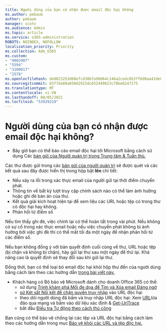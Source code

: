 ```yaml
---
title: Người dùng của bạn có nhận được email độc hại không
ms.author: pebaum
author: pebaum
manager: scotv
ms.audience: Admin
ms.topic: article
ms.service: o365-administration
ROBOTS: NOINDEX, NOFOLLOW
localization_priority: Priority
ms.collection: Adm_O365
ms.custom:
- "9002907"
- "5594"
- "3100017"
- "2578"
ms.openlocfilehash: de8823253d60efcd38bfa96864c146a2cedc0537f6d0aa41de6dafc6c7debc03
ms.sourcegitcommit: b5f7da89a650d2915dc652449623c78be6247175
ms.translationtype: MT
ms.contentlocale: vi-VN
ms.lasthandoff: 08/05/2021
ms.locfileid: "53929219"
---
```

# <a name="did-your-users-receive-malicious-email"></a>Người dùng của bạn có nhận được email độc hại không?

- Bây giờ bạn có thể báo cáo email độc hại tới Microsoft bằng cách sử dụng Các [bản gửi của Người quản trị trong Trung tâm & Tuân thủ.](https://sip.protection.office.com/reportsubmission)

Các thư được gửi trong các [bản gửi của người quản trị](https://sip.protection.office.com/reportsubmission) sẽ được quét và các kết quả sau đây được hiển thị trong hộp bật **lên** chi tiết:

- Nếu xảy ra lỗi trong xác thực email của người gửi tại thời điểm chuyển phát.
- Thông tin về bất kỳ lượt truy cập chính sách nào có thể làm ảnh hưởng hoặc ghi đè bản án của thư.
- Kết quả giải kích hoạt hiện tại để xem liệu các URL hoặc tệp có trong thư có độc hại hay không.
- Phản hồi từ điểm số

Nếu tìm thấy ghi đè, việc chỉnh lại có thể hoàn tất trong vài phút. Nếu không có sự cố trong xác thực email hoặc nếu việc chuyển phát không bị ảnh hưởng bởi việc ghi đè thì có thể mất tối đa một ngày để nhận phản hồi từ các điểm số.

Nếu bạn không đồng ý với bản quyết định cuối cùng về thư, URL hoặc tệp (bị chặn và không bị chặn), hãy gửi lại thư sau một ngày để thử lại. Khả năng cao là quyết định sẽ thay đổi sau khi gửi lại thư.

Đồng thời, bạn có thể loại bỏ email độc hại khỏi hộp thư đến của người dùng bằng cách làm theo các hướng dẫn [trong bài viết này.](https://docs.microsoft.com/microsoft-365/compliance/search-for-and-delete-messages-in-your-organization)

- Khách hàng có Bộ bảo vệ Microsoft dành cho doanh Office 365 có thể:
    - sử dụng [Trình khám phá Mối đe dọa để Tìm và Xóa email Đáng ngờ](https://docs.microsoft.com/microsoft-365/security/office-365-security/investigate-malicious-email-that-was-delivered)
    - [sử Két sắt Nối kết để chặn quyền truy nhập](https://docs.microsoft.com/microsoft-365/security/office-365-security/atp-safe-links) vào URL độc hại
    - theo dõi người dùng đã bấm và truy nhập URL độc hại: Xem [URL](https://docs.microsoft.com/microsoft-365/security/office-365-security/threat-explorer)lừa đảo qua mạng và bấm vào dữ liệu xác định  &  [Get-UrlTrace](https://docs.microsoft.com/powershell/module/exchange/get-urltrace)
    - bắt đầu [Điều tra Tự động theo cách thủ công](https://docs.microsoft.com/microsoft-365/security/office-365-security/automated-investigation-response-office)

Bạn cũng có thể bảo vệ chống lại các tệp và URL độc hại bằng cách làm theo các hướng dẫn trong mục [Bảo vệ khỏi các URL và tệp độc hại.](https://docs.microsoft.com/microsoft-365/security/office-365-security/protect-against-threats)